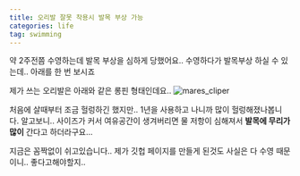 ```yaml
---
title: 오리발 잘못 착용시 발목 부상 가능
categories: life
tag: swimming
---
```


약 2주전쯤 수영하는데 발목 부상을 심하게 당했어요..
수영하다가 발목부상 하실 수 있는데.. 아래를 한 번 보시죠

제가 쓰는 오리발은 아래와 같은 롱핀 형태인데요..
![mares_cliper](https://drive.google.com/uc?id=1UNTU3-lcInVELTSwoatYmtl784nqMwvt)

처음에 살때부터 조금 헐렁하긴 했지만.. 1년을 사용하고 나니까 많이 헐렁해졌나봅니다.
알고보니.. 사이즈가 커서 여유공간이 생겨버리면 물 저항이 심해져서
**발목에 무리가 많이** 간다고 하더라구요...

지금은 꼼짝없이 쉬고있습니다..
제가 깃헙 페이지를 만들게 된것도 사실은 다 수영 때문이니.. 좋다고해야할지..
